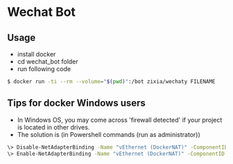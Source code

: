 # Wechat Bot

## Usage

- install docker
- cd wechat_bot folder
- run following code

```bash
$ docker run -ti --rm --volume="$(pwd)":/bot zixia/wechaty FILENAME
```

## Tips for docker Windows users

 - In Windows OS, you may come across 'firewall detected' if your project is located in other drives.
 - The solution is (in Powershell commands (run as administrator))
```bash   
\> Disable-NetAdapterBinding -Name "vEthernet (DockerNAT)" -ComponentID ms_server
\> Enable-NetAdapterBinding -Name "vEthernet (DockerNAT)" -ComponentID ms_server
```